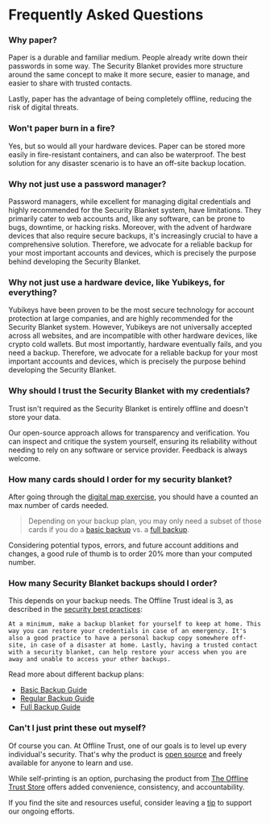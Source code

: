 # Frequently Asked Questions
### Why paper?
Paper is a durable and familiar medium. People already write down their passwords in some way. The Security Blanket provides more structure around the same concept to make it more secure, easier to manage, and easier to share with trusted contacts.

Lastly, paper has the advantage of being completely offline, reducing the risk of digital threats.

### Won't paper burn in a fire?
Yes, but so would all your hardware devices. Paper can be stored more easily in fire-resistant containers, and can also be waterproof. The best solution for any disaster scenario is to have an off-site backup location.

### Why not just use a password manager?
Password managers, while excellent for managing digital credentials and highly recommended for the Security Blanket system, have limitations. They primarily cater to web accounts and, like any software, can be prone to bugs, downtime, or hacking risks. Moreover, with the advent of hardware devices that also require secure backups, it's increasingly crucial to have a comprehensive solution. Therefore, we advocate for a reliable backup for your most important accounts and devices, which is precisely the purpose behind developing the Security Blanket.

### Why not just use a hardware device, like Yubikeys, for everything?
Yubikeys have been proven to be the most secure technology for account protection at large companies, and are highly recommended for the Security Blanket system. However, Yubikeys are not universally accepted across all websites, and are incompatible with other hardware devices, like crypto cold wallets. But most importantly, hardware eventually fails, and you need a backup. Therefore, we advocate for a reliable backup for your most important accounts and devices, which is precisely the purpose behind developing the Security Blanket.

### Why should I trust the Security Blanket with my credentials?
Trust isn't required as the Security Blanket is entirely offline and doesn't store your data. 

Our open-source approach allows for transparency and verification. You can inspect and critique the system yourself, ensuring its reliability without needing to rely on any software or service provider. Feedback is always welcome.

### How many cards should I order for my security blanket?
After going through the [digital map exercise](./getting-started.md#map-it), you should have a counted an max number of cards needed. 
> Depending on your backup plan, you may only need a subset of those cards if you do a [basic backup](./basic-backup-guide.md) vs. a [full backup](./full-backup-guide.md). 

Considering potential typos, errors, and future account additions and changes, a good rule of thumb is to order 20% more than your computed number.

### How many Security Blanket backups should I order?
This depends on your backup needs. The Offline Trust ideal is 3, as described in the [security best practices](./security-best-practices.md#replicate-your-blanket):

    At a minimum, make a backup blanket for yourself to keep at home. This way you can restore your credentials in case of an emergency. It's also a good practice to have a personal backup copy somewhere off-site, in case of a disaster at home. Lastly, having a trusted contact with a security blanket, can help restore your access when you are away and unable to access your other backups.

Read more about different backup plans:
* [Basic Backup Guide](./basic-backup-guide.md)
* [Regular Backup Guide](./regular-backup-guide.md)
* [Full Backup Guide](./full-backup-guide.md)

### Can't I just print these out myself?
Of course you can. At Offline Trust, one of our goals is to level up every individual's security. That's why the product is [open source](https://github.com/offline-trust/security-blanket) and freely available for anyone to learn and use. 

While self-printing is an option, purchasing the product from [The Offline Trust Store](https://shop.offlinetrust.com) offers added convenience, consistency, and accountability.

If you find the site and resources useful, consider leaving a [tip](https://shop.offlinetrust.com/products/thank-you-tip) to support our ongoing efforts.